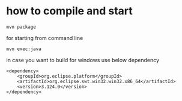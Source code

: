 # how to compile and start
```
mvn package
```
for starting from command line
```
mvn exec:java
```

in case you want to build for windows use below dependency
```
<dependency>
    <groupId>org.eclipse.platform</groupId>
    <artifactId>org.eclipse.swt.win32.win32.x86_64</artifactId>
    <version>3.124.0</version>
</dependency>
```